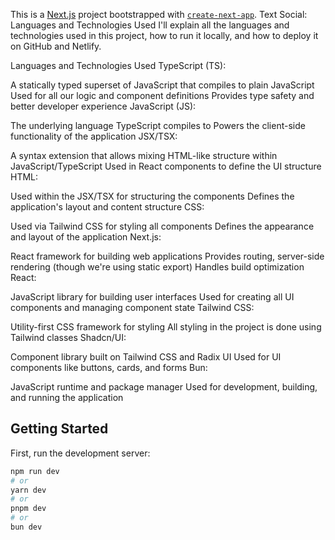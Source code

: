 This is a [Next.js](https://nextjs.org) project bootstrapped with [`create-next-app`](https://nextjs.org/docs/app/api-reference/cli/create-next-app).
Text Social: Languages and Technologies Used
I'll explain all the languages and technologies used in this project, how to run it locally, and how to deploy it on GitHub and Netlify.

Languages and Technologies Used
TypeScript (TS):

A statically typed superset of JavaScript that compiles to plain JavaScript
Used for all our logic and component definitions
Provides type safety and better developer experience
JavaScript (JS):

The underlying language TypeScript compiles to
Powers the client-side functionality of the application
JSX/TSX:

A syntax extension that allows mixing HTML-like structure within JavaScript/TypeScript
Used in React components to define the UI structure
HTML:

Used within the JSX/TSX for structuring the components
Defines the application's layout and content structure
CSS:

Used via Tailwind CSS for styling all components
Defines the appearance and layout of the application
Next.js:

React framework for building web applications
Provides routing, server-side rendering (though we're using static export)
Handles build optimization
React:

JavaScript library for building user interfaces
Used for creating all UI components and managing component state
Tailwind CSS:

Utility-first CSS framework for styling
All styling in the project is done using Tailwind classes
Shadcn/UI:

Component library built on Tailwind CSS and Radix UI
Used for UI components like buttons, cards, and forms
Bun:

JavaScript runtime and package manager
Used for development, building, and running the application


## Getting Started

First, run the development server:

```bash
npm run dev
# or
yarn dev
# or
pnpm dev
# or
bun dev
```
